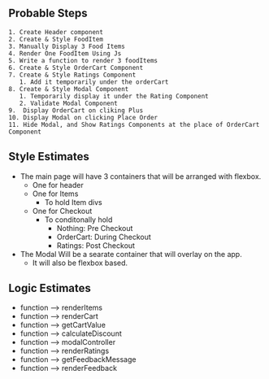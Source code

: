 ## Probable Steps

    1. Create Header component
    2. Create & Style FoodItem
    3. Manually Display 3 Food Items
    4. Render One FoodItem Using Js
    5. Write a function to render 3 foodItems
    6. Create & Style OrderCart Component
    7. Create & Style Ratings Component
       1. Add it temporarily under the orderCart
    8. Create & Style Modal Component
       1. Temporarily display it under the Rating Component
       2. Validate Modal Component
    9.  Display OrderCart on cliking Plus
    10. Display Modal on clicking Place Order
    11. Hide Modal, and Show Ratings Components at the place of OrderCart Component

## Style Estimates

- The main page will have 3 containers that will be arranged with flexbox.
  - One for header
  - One for Items
    - To hold Item divs
  - One for Checkout
    - To conditonally hold
      - Nothing: Pre Checkout
      - OrderCart: During Checkout
      - Ratings: Post Checkout
- The Modal Will be a searate container that will overlay on the app.
  - It will also be flexbox based.

## Logic Estimates

- function --> renderItems
- function --> renderCart
- function --> getCartValue
- function --> calculateDiscount
- function --> modalController
- function --> renderRatings
- function --> getFeedbackMessage
- function --> renderFeedback
